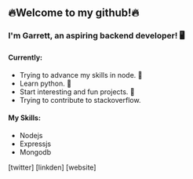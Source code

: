 ## 🔥Welcome to my github!🔥

### I'm Garrett, an aspiring backend developer! 🖥️

#### Currently:

- Trying to advance my skills in node. 📜
- Learn python. 🐍
- Start interesting and fun projects. 💭
- Trying to contribute to stackoverflow.

#### My Skills:

- Nodejs
- Expressjs
- Mongodb

[twitter]
[linkden]
[website]
